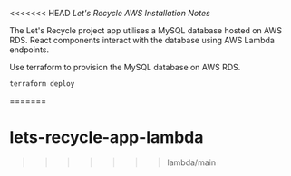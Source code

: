 <<<<<<< HEAD
*Let's Recycle AWS Installation Notes*

The Let's Recycle project app utilises a MySQL database hosted on AWS RDS.
React components interact with the database using AWS Lambda endpoints.

Use terraform to provision the MySQL database on AWS RDS. 

```javascript
terraform deploy
```

=======
# lets-recycle-app-lambda 
>>>>>>> lambda/main

